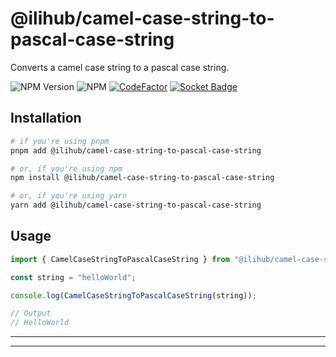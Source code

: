# @ilihub/camel-case-string-to-pascal-case-string

Converts a camel case string to a pascal case string.

![NPM Version](https://img.shields.io/npm/v/%40ilihub%2Fcamel-case-string-to-pascal-case-string?color=33cd56&logo=npm)
![NPM](https://img.shields.io/npm/l/%40ilihub%2Fcamel-case-string-to-pascal-case-string)
[![CodeFactor](https://www.codefactor.io/repository/github/ilihub/npm/badge)](https://www.codefactor.io/repository/github/ilihub/npm)
[![Socket Badge](https://socket.dev/api/badge/npm/package/@ilihub/camel-case-string-to-pascal-case-string)](https://socket.dev/npm/package/@ilihub/camel-case-string-to-pascal-case-string)

## Installation

```bash
# if you're using pnpm
pnpm add @ilihub/camel-case-string-to-pascal-case-string

# or, if you're using npm
npm install @ilihub/camel-case-string-to-pascal-case-string

# or, if you're using yarn
yarn add @ilihub/camel-case-string-to-pascal-case-string
```

## Usage

```javascript
import { CamelCaseStringToPascalCaseString } from "@ilihub/camel-case-string-to-pascal-case-string";

const string = "helloWorld";

console.log(CamelCaseStringToPascalCaseString(string));

// Output
// HelloWorld
```

---

<!-- sponsors_and_backers_section_start -->

<!-- sponsors_and_backers_section_end -->

---
